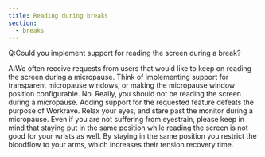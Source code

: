 ```yaml
---
title: Reading during breaks
section:
  - breaks
---
```


Q:Could you implement support for reading the screen during a break?

A:We often receive requests from users that would like to keep on reading the
screen during a micropause. Think of implementing support for transparent
micropause windows, or making the micropause window position configurable. No.
Really, you should not be reading the screen during a micropause. Adding support
for the requested feature defeats the purpose of Workrave. Relax your eyes, and
stare past the monitor during a micropause. Even if you are not suffering from
eyestrain, please keep in mind that staying put in the same position while
reading the screen is not good for your wrists as well. By staying in the same
position you restrict the bloodflow to your arms, which increases their tension
recovery time.
